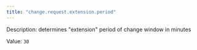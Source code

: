 ```yaml
---
title: "change.request.extension.period"
---
```


Description: determines "extension" period of change window in minutes

Value: `30`